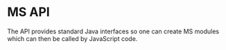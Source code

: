 # MS API

The API provides standard Java interfaces so one can create MS modules which can then be called by JavaScript code.

